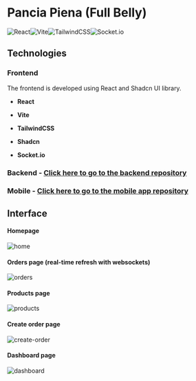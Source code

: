 # Pancia Piena (Full Belly)

![React](https://img.shields.io/badge/react-%2320232a.svg?style=for-the-badge&logo=react&logoColor=%2361DAFB)![Vite](https://img.shields.io/badge/vite-%23646CFF.svg?style=for-the-badge&logo=vite&logoColor=white)![TailwindCSS](https://img.shields.io/badge/tailwindcss-%2338B2AC.svg?style=for-the-badge&logo=tailwind-css&logoColor=white)![Socket.io](https://img.shields.io/badge/Socket.io-black?style=for-the-badge&logo=socket.io&badgeColor=010101)

## Technologies

### Frontend

The frontend is developed using React and Shadcn UI library.

- **React**
  
- **Vite**

- **TailwindCSS**

- **Shadcn**

- **Socket.io**

### Backend - [Click here to go to the backend repository](https://github.com/peppemig/pancia-piena-be)

### Mobile - [Click here to go to the mobile app repository](https://github.com/peppemig/pancia-piena-mobile)

## Interface

#### Homepage
![home](https://github.com/peppemig/pancia-piena-fe/assets/120139042/7be43a7f-dec0-45e3-b936-a52ef6549e97)

#### Orders page (real-time refresh with websockets)
![orders](https://github.com/peppemig/pancia-piena-fe/assets/120139042/f0dbc6ea-bd70-4f36-880e-63649a30f19d)

#### Products page
![products](https://github.com/peppemig/pancia-piena-fe/assets/120139042/0533fb65-d806-4dcb-881a-57c7bf6605ac)

#### Create order page
![create-order](https://github.com/peppemig/pancia-piena-fe/assets/120139042/9d2378a3-acb9-4ca1-84a3-b03fab05117b)

#### Dashboard page
![dashboard](https://github.com/peppemig/pancia-piena-fe/assets/120139042/08d69060-7b93-4f3b-8362-8f89322e5537)
